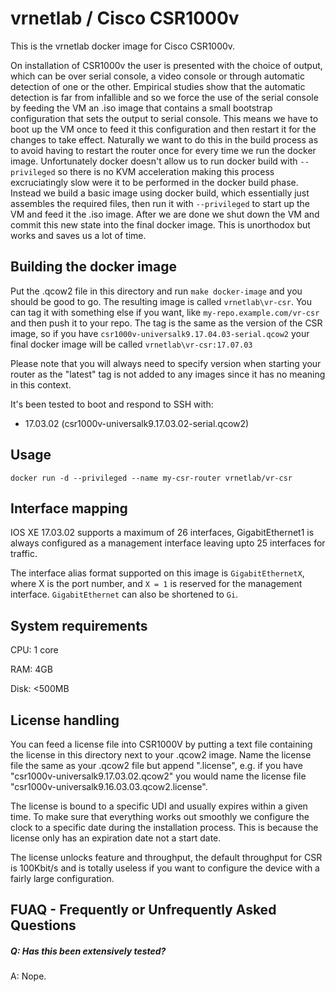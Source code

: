 vrnetlab / Cisco CSR1000v
===========================
This is the vrnetlab docker image for Cisco CSR1000v.

On installation of CSR1000v the user is presented with the choice of output,
which can be over serial console, a video console or through automatic
detection of one or the other. Empirical studies show that the automatic
detection is far from infallible and so we force the use of the serial console
by feeding the VM an .iso image that contains a small bootstrap configuration
that sets the output to serial console. This means we have to boot up the VM
once to feed it this configuration and then restart it for the changes to take
effect. Naturally we want to do this in the build process as to avoid having to
restart the router once for every time we run the docker image. Unfortunately
docker doesn't allow us to run docker build with `--privileged` so there is no
KVM acceleration making this process excruciatingly slow were it to be
performed in the docker build phase. Instead we build a basic image using
docker build, which essentially just assembles the required files, then run it
with `--privileged` to start up the VM and feed it the .iso image. After we are
done we shut down the VM and commit this new state into the final docker image.
This is unorthodox but works and saves us a lot of time.

Building the docker image
-------------------------
Put the .qcow2 file in this directory and run `make docker-image` and
you should be good to go. The resulting image is called `vrnetlab\vr-csr`. You can tag
it with something else if you want, like `my-repo.example.com/vr-csr` and then
push it to your repo. The tag is the same as the version of the CSR image, so
if you have `csr1000v-universalk9.17.04.03-serial.qcow2` your final docker image will be 
called `vrnetlab\vr-csr:17.07.03`

Please note that you will always need to specify version when starting your
router as the "latest" tag is not added to any images since it has no meaning
in this context.

It's been tested to boot and respond to SSH with:

 * 17.03.02 (csr1000v-universalk9.17.03.02-serial.qcow2)

Usage
-----
```
docker run -d --privileged --name my-csr-router vrnetlab/vr-csr
```

Interface mapping
-----------------
IOS XE 17.03.02 supports a maximum of 26 interfaces, GigabitEthernet1 is always configured
as a management interface leaving upto 25 interfaces for traffic.

The interface alias format supported on this image is `GigabitEthernetX`, where X is the port number, and `X = 1` is reserved for the management interface. `GigabitEthernet` can also be shortened to `Gi`.

System requirements
-------------------
CPU: 1 core

RAM: 4GB

Disk: <500MB

License handling
----------------
You can feed a license file into CSR1000V by putting a text file containing the
license in this directory next to your .qcow2 image. Name the license file the
same as your .qcow2 file but append ".license", e.g. if you have
"csr1000v-universalk9.17.03.02.qcow2" you would name the license file
"csr1000v-universalk9.16.03.03.qcow2.license".

The license is bound to a specific UDI and usually expires within a given time.
To make sure that everything works out smoothly we configure the clock to
a specific date during the installation process. This is because the license
only has an expiration date not a start date.

The license unlocks feature and throughput, the default throughput
for CSR is 100Kbit/s and is totally useless if you want to configure the device
with a fairly large configuration.

FUAQ - Frequently or Unfrequently Asked Questions
-------------------------------------------------
##### Q: Has this been extensively tested?
A: Nope. 
